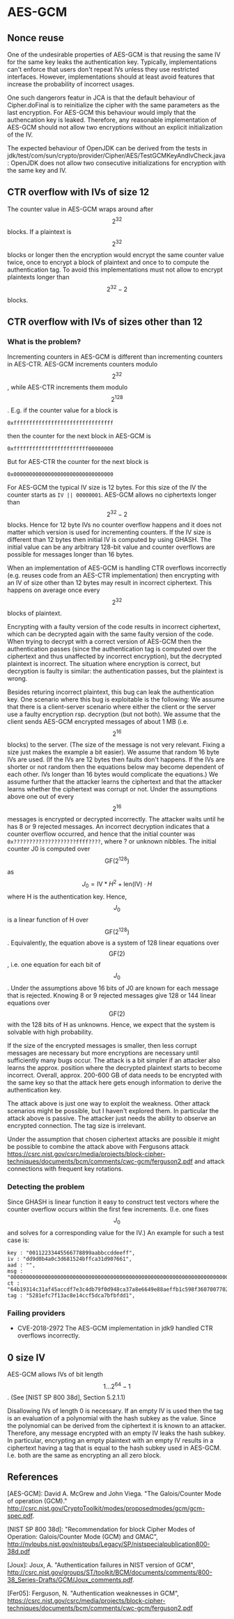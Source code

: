 # AES-GCM

## Nonce reuse

One of the undesirable properties of AES-GCM is that reusing the same IV for the
same key leaks the authentication key. Typically, implementations can't enforce
that users don't repeat IVs unless they use restricted interfaces. However,
implementations should at least avoid features that increase the probability of
incorrect usages.

One such dangerors featur in JCA is that the default behaviour of Cipher.doFinal
is to reinitialize the cipher with the same parameters as the last encryption.
For AES-GCM this behaviour would imply that the authencation key is leaked.
Therefore, any reasonable implementation of AES-GCM should not allow two
encryptions without an explicit initialization of the IV.

The expected behaviour of OpenJDK can be derived from the tests in
jdk/test/com/sun/crypto/provider/Cipher/AES/TestGCMKeyAndIvCheck.java: OpenJDK
does not allow two consecutive initializations for encryption with the same key
and IV.

## CTR overflow with IVs of size 12

The counter value in AES-GCM wraps around after $$2^{32}$$ blocks. If a
plaintext is $$2^{32}$$ blocks or longer then the encryption would encrypt the
same counter value twice, once to encrypt a block of plaintext and once to to
compute the authentication tag. To avoid this implementations must not allow to
encrypt plaintexts longer than $$2^{32}-2$$ blocks.

## CTR overflow with IVs of sizes other than 12

### What is the problem?

Incrementing counters in AES-GCM is different than incrementing counters in
AES-CTR. AES-GCM increments counters modulo $$2^{32}$$, while AES-CTR increments
them modulo $$2^{128}$$. E.g. if the counter value for a block is

```
0xffffffffffffffffffffffffffffffff
```

then the counter for the next block in
AES-GCM is 

```
0xffffffffffffffffffffffff00000000
```

But for AES-CTR the counter for the next block is

```
0x00000000000000000000000000000000
```

For AES-GCM the typical IV size is 12 bytes. For this size of the IV the counter
starts as `IV || 00000001`. AES-GCM allows no ciphertexts longer than
$$2^{32}-2$$ blocks. Hence for 12 byte IVs no counter overflow happens and it
does not matter which version is used for incrementing counters. If the IV size
is different than 12 bytes then initial IV is computed by using GHASH. The
initial value can be any arbitrary 128-bit value and counter overflows are
possible for messages longer than 16 bytes.

When an implementation of AES-GCM is handling CTR overflows incorrectly (e.g.
reuses code from an AES-CTR implementation) then encrypting with an IV of size
other than 12 bytes may result in incorrect ciphertext. This happens on average
once every $$2^{32}$$ blocks of plaintext.

Encrypting with a faulty version of the code results in incorrect ciphertext,
which can be decrypted again with the same faulty version of the code. When
trying to decrypt with a correct version of AES-GCM then the authentication
passes (since the authentication tag is computed over the ciphertext and thus
unaffected by incorrect encryption), but the decrypted plaintext is incorrect.
The situation where encryption is correct, but decryption is faulty is similar:
the authentication passes, but the plaintext is wrong.

Besides returing incorrect plaintext, this bug can leak the authentication key.
One scenario where this bug is exploitable is the following: We assume that
there is a client-server scenario where either the client or the server use a
faulty encryption rsp. decryption (but not both). We assume that the client
sends AES-GCM encrypted messages of about 1 MB (i.e. $$2^{16}$$ blocks) to the
server. (The size of the message is not very relevant. Fixing a size just makes
the example a bit easier). We assume that random 16 byte IVs are used. (If the
IVs are 12 bytes then faults don't happens. If the IVs are shorter or not random
then the equations below may become dependent of each other. IVs longer than 16
bytes would complicate the equations.) We assume further that the attacker
learns the ciphertext and that the attacker learns whether the ciphertext was
corrupt or not. Under the assumptions above one out of every $$2^{16}$$ messages
is encrypted or decrypted incorrectly. The attacker waits until he has 8 or 9
rejected messages. An incorrect decryption indicates that a counter overflow
occurred, and hence that the initial counter was
`0x????????????????????ffff????`, where ? or unknown nibbles. The initial
counter J0 is computed over $$\mbox{GF}(2^{128})$$ as $$J_0 = \mbox{IV} * H^2 +
\mbox{len}(\mbox{IV})\cdot H$$ where H is the authentication key. Hence, $$J_0$$
is a linear function of H over $$\mbox{GF}(2^{128})$$. Equivalently, the
equation above is a system of 128 linear equations over $$\mbox{GF}(2)$$, i.e.
one equation for each bit of $$J_0$$. Under the assumptions above 16 bits of J0
are known for each message that is rejected. Knowing 8 or 9 rejected messages
give 128 or 144 linear equations over $$\mbox{GF}(2)$$ with the 128 bits of H as
unknowns. Hence, we expect that the system is solvable with high probability.

If the size of the encrypted messages is smaller, then less corrupt messages are
necessary but more encryptions are necessary until sufficiently many bugs occur.
The attack is a bit simpler if an attacker also learns the approx. position
where the decrypted plaintext starts to become incorrect. Overall, approx.
200-600 GB of data needs to be encrypted with the same key so that the attack
here gets enough information to derive the authentication key.

The attack above is just one way to exploit the weakness. Other attack scenarios
might be possible, but I haven't explored them. In particular the attack above
is passive. The attacker just needs the ability to observe an encrypted
connection. The tag size is irrelevant.

Under the assumption that chosen ciphertext attacks are possible it might be
possible to combine the attack above with Fergusons attack
https://csrc.nist.gov/csrc/media/projects/block-cipher-techniques/documents/bcm/comments/cwc-gcm/ferguson2.pdf
and attack connections with frequent key rotations.

### Detecting the problem

Since GHASH is linear function it easy to construct test vectors where the
counter overflow occurs within the first few increments. (I.e. one fixes $$J_0$$
and solves for a corresponding value for the IV.) An example for such a test
case is:

```
key : "00112233445566778899aabbccddeeff",
iv : "dd9d0b4a0c3d681524bffca31d907661",
aad : "",
msg : "00000000000000000000000000000000000000000000000000000000000000000000000000000000",
ct : "64b19314c31af45accdf7e3c4db79f0d948ca37a8e6649e88aeffb1c598f3607007702417ea0e0bc",
tag : "5281efc7f13ac8e14ccf5dca7bfbfdd1",
```

### Failing providers

*   CVE-2018-2972 The AES-GCM implementation in jdk9 handled CTR overflows
    incorrectly.

## 0 size IV

AES-GCM allows IVs of bit length $$1 \ldots 2^{64}-1$$. (See [NIST SP 800 38d],
Section 5.2.1.1)

Disallowing IVs of length 0 is necessary. If an empty IV is used then the tag is
an evaluation of a polynomial with the hash subkey as the value. Since the
polynomial can be derived from the ciphertext it is known to an attacker.
Therefore, any message encrypted with an empty IV leaks the hash subkey. In
particular, encrypting an empty plaintext with an empty IV results in a
ciphertext having a tag that is equal to the hash subkey used in AES-GCM. I.e.
both are the same as encrypting an all zero block.

## References

[AES-GCM]: David A. McGrew and John Viega. "The Galois/Counter Mode of operation
(GCM)." http://csrc.nist.gov/CryptoToolkit/modes/proposedmodes/gcm/gcm-spec.pdf.

[NIST SP 800 38d]: "Recommendation for block Cipher Modes of Operation:
Galois/Counter Mode (GCM) and GMAC",
http://nvlpubs.nist.gov/nistpubs/Legacy/SP/nistspecialpublication800-38d.pdf

[Joux]: Joux, A. "Authentication failures in NIST version of GCM",
http://csrc.nist.gov/groups/ST/toolkit/BCM/documents/comments/800-38_Series-Drafts/GCM/Joux_comments.pdf.

[Fer05]: Ferguson, N. "Authentication weaknesses in GCM",
https://csrc.nist.gov/csrc/media/projects/block-cipher-techniques/documents/bcm/comments/cwc-gcm/ferguson2.pdf
